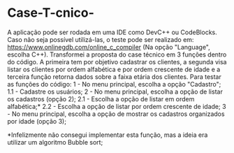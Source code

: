 # Case-T-cnico-
A aplicação pode ser rodada em uma IDE como DevC++ ou CodeBlocks. Caso não seja possível utilizá-las, o teste pode ser realizado em: https://www.onlinegdb.com/online_c_compiler (Na opção "Language", escolha C++).
Transformei a proposta do case técnico em 3 funções dentro do código. A primeira tem por objetivo cadastrar os clientes, a segunda visa listar os clientes por ordem alfabética e por ordem crescente de idade e a terceira função retorna dados sobre a faixa etária dos clientes.
Para testar as funções do código:
1 - No menu principal, escolha a opção "Cadastro";
    1.1 - Cadastre os usuários;
2 - No menu principal, escolha a opção de listar os cadastros (opção 2);
    2.1 - Escolha a opção de listar em ordem alfabética;*
    2.2 - Escolha a opção de listar por ordem crescente de idade;
3 - No menu principal, escolha a opção de mostrar os cadastros organizados por idade (opção 3);

*Infelizmente não consegui implementar esta função, mas a ideia era utilizar um algoritmo Bubble sort;

